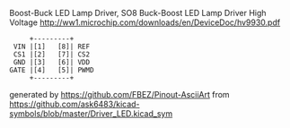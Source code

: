 Boost-Buck LED Lamp Driver, SO8
Buck-Boost LED Lamp Driver High Voltage
http://ww1.microchip.com/downloads/en/DeviceDoc/hv9930.pdf


	     +---------+
	 VIN |[1]   [8]| REF
	 CS1 |[2]   [7]| CS2
	 GND |[3]   [6]| VDD
	GATE |[4]   [5]| PWMD
	     +---------+


generated by https://github.com/FBEZ/Pinout-AsciiArt from https://github.com/ask6483/kicad-symbols/blob/master/Driver_LED.kicad_sym